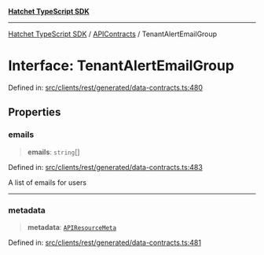 [**Hatchet TypeScript SDK**](../../../../README.md)

***

[Hatchet TypeScript SDK](../../../../README.md) / [APIContracts](../README.md) / TenantAlertEmailGroup

# Interface: TenantAlertEmailGroup

Defined in: [src/clients/rest/generated/data-contracts.ts:480](https://github.com/hatchet-dev/hatchet/blob/0288a24f2e9f14787135b399bd47182f4d1260d9/sdks/typescript/src/clients/rest/generated/data-contracts.ts#L480)

## Properties

### emails

> **emails**: `string`[]

Defined in: [src/clients/rest/generated/data-contracts.ts:483](https://github.com/hatchet-dev/hatchet/blob/0288a24f2e9f14787135b399bd47182f4d1260d9/sdks/typescript/src/clients/rest/generated/data-contracts.ts#L483)

A list of emails for users

***

### metadata

> **metadata**: [`APIResourceMeta`](APIResourceMeta.md)

Defined in: [src/clients/rest/generated/data-contracts.ts:481](https://github.com/hatchet-dev/hatchet/blob/0288a24f2e9f14787135b399bd47182f4d1260d9/sdks/typescript/src/clients/rest/generated/data-contracts.ts#L481)
